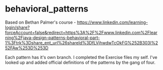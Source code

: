 # behavioral_patterns

Based on Bethan Palmer's course - https://www.linkedin.com/learning-login/share?forceAccount=false&redirect=https%3A%2F%2Fwww.linkedin.com%2Flearning%2Fjava-design-patterns-behavioral-part-1%3Ftrk%3Dshare_ent_url%26shareId%3DfLVjhwdwTcOkFG%252B303l%252FAw%253D%253D 

Each pattern has it's own branch.
I completed the Exercise files my self.
I've looked up and added official definitions of the patterns by the gang of four.
